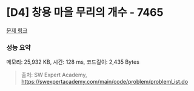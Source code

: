 # [D4] 창용 마을 무리의 개수 - 7465 

[문제 링크](https://swexpertacademy.com/main/code/problem/problemDetail.do?contestProbId=AWngfZVa9XwDFAQU) 

### 성능 요약

메모리: 25,932 KB, 시간: 128 ms, 코드길이: 2,435 Bytes



> 출처: SW Expert Academy, https://swexpertacademy.com/main/code/problem/problemList.do